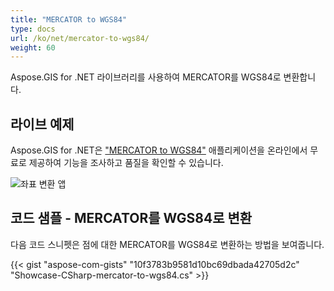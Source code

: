 ```yaml
---
title: "MERCATOR to WGS84"
type: docs
url: /ko/net/mercator-to-wgs84/
weight: 60
---
```


Aspose.GIS for .NET 라이브러리를 사용하여 MERCATOR를 WGS84로 변환합니다.

## **라이브 예제**

Aspose.GIS for .NET은 ["MERCATOR to WGS84"](https://products.aspose.app/gis/transformation/mercator-to-wgs84) 애플리케이션을 온라인에서 무료로 제공하여 기능을 조사하고 품질을 확인할 수 있습니다.

![좌표 변환 앱](transform-coordinates.png)

## **코드 샘플 - MERCATOR를 WGS84로 변환**

다음 코드 스니펫은 점에 대한 MERCATOR를 WGS84로 변환하는 방법을 보여줍니다.

{{< gist "aspose-com-gists" "10f3783b9581d10bc69dbada42705d2c" "Showcase-CSharp-mercator-to-wgs84.cs" >}}
